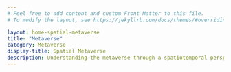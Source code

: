 ```yaml
---
# Feel free to add content and custom Front Matter to this file.
# To modify the layout, see https://jekyllrb.com/docs/themes/#overriding-theme-defaults

layout: home-spatial-metaverse
title: "Metaverse"
category: Metaverse
display-title: Spatial Metaverse
description: Understanding the metaverse through a spatiotemporal perspective. 
---
```

